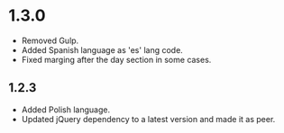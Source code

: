 # 1.3.0

- Removed Gulp.
- Added Spanish language as 'es' lang code.
- Fixed marging after the day section in some cases.

## 1.2.3

- Added Polish language.
- Updated jQuery dependency to a latest version and made it as peer.
